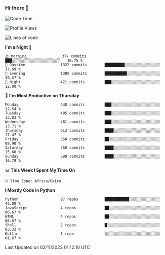 ### Hi there 👋

<!--
**AMR-KELEG/AMR-KELEG** is a ✨ _special_ ✨ repository because its `README.md` (this file) appears on your GitHub profile.

Here are some ideas to get you started:

- 🔭 I’m currently working on ...
- 🌱 I’m currently learning ...
- 👯 I’m looking to collaborate on ...
- 🤔 I’m looking for help with ...
- 💬 Ask me about ...
- 📫 How to reach me: ...
- 😄 Pronouns: ...
- ⚡ Fun fact: ...
-->

<!--START_SECTION:waka-->
![Code Time](http://img.shields.io/badge/Code%20Time-0%20secs-blue)

![Profile Views](http://img.shields.io/badge/Profile%20Views-0-blue)

![Lines of code](https://img.shields.io/badge/From%20Hello%20World%20I%27ve%20Written-20.7%20million%20lines%20of%20code-blue)

**I'm a Night 🦉** 

```text
🌞 Morning                377 commits         ███░░░░░░░░░░░░░░░░░░░░░░   10.75 % 
🌆 Daytime                1322 commits        █████████░░░░░░░░░░░░░░░░   37.69 % 
🌃 Evening                1388 commits        ██████████░░░░░░░░░░░░░░░   39.57 % 
🌙 Night                  421 commits         ███░░░░░░░░░░░░░░░░░░░░░░   12.00 % 
```
📅 **I'm Most Productive on Thursday** 

```text
Monday                   440 commits         ███░░░░░░░░░░░░░░░░░░░░░░   12.54 % 
Tuesday                  485 commits         ███░░░░░░░░░░░░░░░░░░░░░░   13.83 % 
Wednesday                481 commits         ███░░░░░░░░░░░░░░░░░░░░░░   13.71 % 
Thursday                 613 commits         ████░░░░░░░░░░░░░░░░░░░░░   17.47 % 
Friday                   350 commits         ██░░░░░░░░░░░░░░░░░░░░░░░   09.98 % 
Saturday                 550 commits         ████░░░░░░░░░░░░░░░░░░░░░   15.68 % 
Sunday                   589 commits         ████░░░░░░░░░░░░░░░░░░░░░   16.79 % 
```


📊 **This Week I Spent My Time On** 

```text
🕑︎ Time Zone: Africa/Cairo
```

**I Mostly Code in Python** 

```text
Python                   27 repos            ███████████░░░░░░░░░░░░░░   45.00 % 
JavaScript               4 repos             ██░░░░░░░░░░░░░░░░░░░░░░░   06.67 % 
HTML                     4 repos             ██░░░░░░░░░░░░░░░░░░░░░░░   06.67 % 
Shell                    2 repos             █░░░░░░░░░░░░░░░░░░░░░░░░   03.33 % 
Kotlin                   1 repo              ░░░░░░░░░░░░░░░░░░░░░░░░░   01.67 % 
```




 Last Updated on 02/11/2023 01:12:10 UTC
<!--END_SECTION:waka-->
